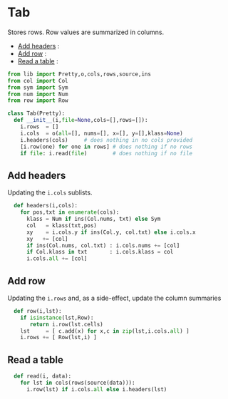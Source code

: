 
# Tab
Stores rows. Row values are summarized in columns.

- [Add headers](#add-headers) : 
- [Add row](#add-row) : 
- [Read a table](#read-a-table) : 


```py
from lib import Pretty,o,cols,rows,source,ins
from col import Col
from sym import Sym
from num import Num
from row import Row

class Tab(Pretty):
  def __init__(i,file=None,cols=[],rows=[]):
    i.rows  = []
    i.cols  = o(all=[], nums=[], x=[], y=[],klass=None)
    i.headers(cols)     # does nothing in no cols provided
    [i.row(one) for one in rows] # does nothing if no rows
    if file: i.read(file)        # does nothing if no file
```
## Add headers
Updating the `i.cols` sublists.

```py
  def headers(i,cols): 
    for pos,txt in enumerate(cols):
      klass = Num if ins(Col.nums, txt) else Sym
      col   = klass(txt,pos)
      xy    = i.cols.y if ins(Col.y, col.txt) else i.cols.x  
      xy   += [col]
      if ins(Col.nums, col.txt) : i.cols.nums += [col]
      if Col.klass in txt       : i.cols.klass = col
      i.cols.all += [col]
```
## Add row
Updating the `i.rows` and, as a side-effect, update
the column summaries

```py
  def row(i,lst):
    if isinstance(lst,Row): 
       return i.row(lst.cells)
    lst     = [ c.add(x) for x,c in zip(lst,i.cols.all) ]
    i.rows += [ Row(lst,i) ]
```
## Read a table

```py
  def read(i, data):
    for lst in cols(rows(source(data))):
      i.row(lst) if i.cols.all else i.headers(lst)
```


